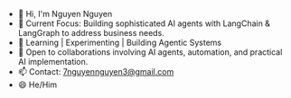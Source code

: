 - 👋 Hi, I'm Nguyen Nguyen
- 👀 Current Focus: Building sophisticated AI agents with LangChain & LangGraph to address business needs.
- 🌱 Learning | Experimenting | Building Agentic Systems
- 💞️ Open to collaborations involving AI agents, automation, and practical AI implementation.
- 📫 Contact: 7nguyennguyen3@gmail.com
- 😄 He/Him
